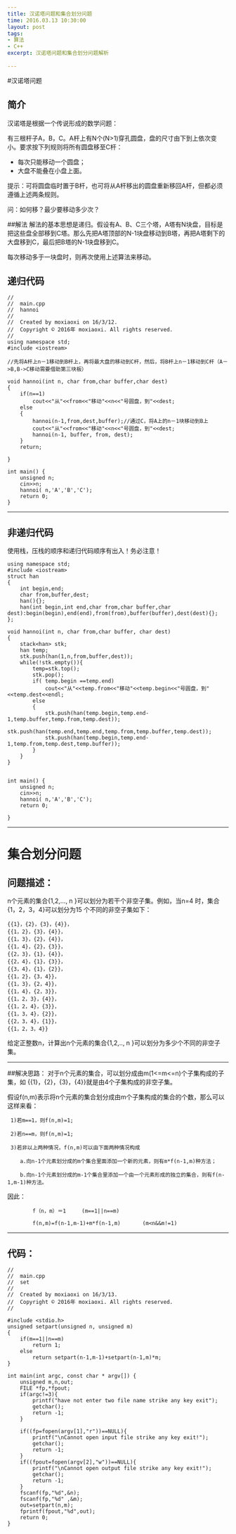 ```yaml
---
title: 汉诺塔问题和集合划分问题
time: 2016.03.13 10:30:00
layout: post
tags:
- 算法
- C++
excerpt: 汉诺塔问题和集合划分问题解析
    
---
```

#汉诺塔问题

## 简介
汉诺塔是根据一个传说形成的数学问题：

有三根杆子A，B，C。A杆上有N个(N>1)穿孔圆盘，盘的尺寸由下到上依次变小。要求按下列规则将所有圆盘移至C杆：

- 每次只能移动一个圆盘；
- 大盘不能叠在小盘上面。

提示：可将圆盘临时置于B杆，也可将从A杆移出的圆盘重新移回A杆，但都必须遵循上述两条规则。

问：如何移？最少要移动多少次？

##解法
解法的基本思想是递归。假设有A、B、C三个塔，A塔有N块盘，目标是把这些盘全部移到C塔。那么先把A塔顶部的N-1块盘移动到B塔，再把A塔剩下的大盘移到C，最后把B塔的N-1块盘移到C。

每次移动多于一块盘时，则再次使用上述算法来移动。

## 递归代码
```
//
//  main.cpp
//  hannoi
//
//  Created by moxiaoxi on 16/3/12.
//  Copyright © 2016年 moxiaoxi. All rights reserved.
//
using namespace std;
#include <iostream>

//先将A杆上n－1移动到B杆上，再将最大盘的移动到C杆，然后，将B杆上n－1移动到C杆（A－>B,B->C移动需要借助第三块板）

void hannoi(int n, char from,char buffer,char dest)
{
    if(n==1)
        cout<<"从"<<from<<"移动"<<n<<"号圆盘，到"<<dest;
    else
    {
        hannoi(n-1,from,dest,buffer);//通过C，将A上的n－1块移动到B上
        cout<<"从"<<from<<"移动"<<n<<"号圆盘，到"<<dest;
        hannoi(n-1, buffer, from, dest);
    }
    return;
    
}

int main() {
    unsigned n;
    cin>>n;
    hannoi( n,'A','B','C');
    return 0;
}
```

----
## 非递归代码
使用栈，压栈的顺序和递归代码顺序有出入！务必注意！

```
using namespace std;
#include <iostream>
struct han
{
    int begin,end;
    char from,buffer,dest;
    han(){};
    han(int begin,int end,char from,char buffer,char dest):begin(begin),end(end),from(from),buffer(buffer),dest(dest){};
};
    
void hannoi(int n, char from,char buffer, char dest)
{
    stack<han> stk;
    han temp;
    stk.push(han(1,n,from,buffer,dest));
    while(!stk.empty()){
        temp=stk.top();
        stk.pop();
        if( temp.begin ==temp.end)
            cout<<"从"<<temp.from<<"移动"<<temp.begin<<"号圆盘，到"<<temp.dest<<endl;
        else
        {
            stk.push(han(temp.begin,temp.end-1,temp.buffer,temp.from,temp.dest));
            stk.push(han(temp.end,temp.end,temp.from,temp.buffer,temp.dest));
            stk.push(han(temp.begin,temp.end-1,temp.from,temp.dest,temp.buffer));
        }
    }
}


int main() {
    unsigned n;
    cin>>n;
    hannoi( n,'A','B','C');
    return 0;

}
```

----

# 集合划分问题
## 问题描述：
n个元素的集合{1,2,..., n }可以划分为若干个非空子集。例如，当n=4 时，集合{1，2，3，4}可以划分为15 个不同的非空子集如下：

	{{1}，{2}，{3}，{4}}，
	{{1，2}，{3}，{4}}，
	{{1，3}，{2}，{4}}，
	{{1，4}，{2}，{3}}，
	{{2，3}，{1}，{4}}，
	{{2，4}，{1}，{3}}，
	{{3，4}，{1}，{2}}，
	{{1，2}，{3，4}}，
	{{1，3}，{2，4}}，
	{{1，4}，{2，3}}，
	{{1，2，3}，{4}}，
	{{1，2，4}，{3}}，
	{{1，3，4}，{2}}，
	{{2，3，4}，{1}}，
	{{1，2，3，4}}
给定正整数n，计算出n个元素的集合{1,2,.., n }可以划分为多少个不同的非空子集。  

----
##解决思路：
对于n个元素的集合，可以划分成由m(1<=m<=n)个子集构成的子集，如 {{1}，{2}，{3}，{4}}就是由4个子集构成的非空子集。

假设f(n,m)表示将n个元素的集合划分成由m个子集构成的集合的个数，那么可以这样来看：

     1)若m==1，则f(n,m)=1;

     2)若n==m，则f(n,m)=1;

     3)若非以上两种情况，f(n,m)可以由下面两种情况构成

        a.向n-1个元素划分成的m个集合里面添加一个新的元素，则有m*f(n-1,m)种方法；

        b.向n-1个元素划分成的m-1个集合里添加一个由一个元素形成的独立的集合，则有f(n-1,m-1)种方法。

因此：

            f（n，m）＝1     (m==1||n==m)

            f(n,m)=f(n-1,m-1)+m*f(n-1,m)       (m<n&&m!=1)
 
----           
## 代码：
	
	//
	//  main.cpp
	//  set
	//
	//  Created by moxiaoxi on 16/3/13.
	//  Copyright © 2016年 moxiaoxi. All rights reserved.
	//

	#include <stdio.h>
	unsigned setpart(unsigned n, unsigned m)
	{
    	if(m==1||n==m)
        	return 1;
    	else
        	return setpart(n-1,m-1)+setpart(n-1,m)*m;
	}

	int main(int argc, const char * argv[]) {
    	unsigned m,n,out;
    	FILE *fp,*fpout;
    	if(argc!=3){
        	printf("have not enter two file name strike any key exit");
        	getchar();
        	return -1;
    	}
    
    	if((fp=fopen(argv[1],"r"))==NULL){
        	printf("\nCannot open input file strike any key exit!");
        	getchar();
        	return -1;
    	}
    	if((fpout=fopen(argv[2],"w"))==NULL){
        	printf("\nCannot open output file strike any key exit!");
        	getchar();
        	return -1;
    	}
    	fscanf(fp,"%d",&n);
    	fscanf(fp,"%d" ,&m);
    	out=setpart(n,m);
    	fprintf(fpout,"%d",out);
    	return 0;
	}
